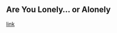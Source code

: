 ## Are You Lonely… or Alonely

[link](https://www.psychologytoday.com/intl/blog/solitude-in-social-world/202102/are-you-lonely-or-alonely)
